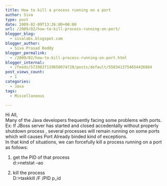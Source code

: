 ```yaml
---
title: How to kill a process running on a port
author: Siva
type: post
date: 2009-02-09T13:26:00+00:00
url: /2009/02/how-to-kill-process-running-on-port/
blogger_blog:
  - sivalabs.blogspot.com
blogger_author:
  - Siva Prasad Reddy
blogger_permalink:
  - /2009/02/how-to-kill-process-running-on-port.html
blogger_internal:
  - /feeds/5739837119650074728/posts/default/5503413754654426884
post_views_count:
  - 1
categories:
  - Java
tags:
  - Miscellaneous

---
```

Hi All,  
Many of the Java developers frequently facing some problems with ports.  
Ex: If JBoss server has started and closed accedentally without properly shutdown process , several processes will remain running on some ports which will causes Port Already binded kind of exceptions.  
In that kind of situations, we can forcefully kill a process running on a port as follows:  
1. get the PID of that process  
d:>netstat –ao

2. kill the process  
D:>taskkill /F /PID p_id